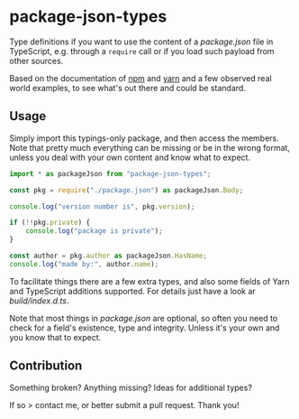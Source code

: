 # package-json-types

Type definitions if you want to use the content of a _package.json_ file
in TypeScript, e.g. through a `require` call or if you load such payload
from other sources.

Based on the documentation of [npm](https://docs.npmjs.com/files/package.json)
and [yarn](https://classic.yarnpkg.com/en/docs/package-json/) and a few
observed real world examples, to see what's out there and could be standard.

## Usage

Simply import this typings-only package, and then access the members. Note
that pretty much everything can be missing or be in the wrong format, unless
you deal with your own content and know what to expect.

```typescript
import * as packageJson from "package-json-types";

const pkg = require("./package.json") as packageJson.Body;

console.log("version number is", pkg.version);

if (!!pkg.private) {
    console.log("package is private");
}

const author = pkg.author as packageJson.HasName;
console.log("made by:", author.name);
```

To facilitate things there are a few extra types, and also some fields of Yarn and
TypeScript additions supported. For details just have a look ar _build/index.d.ts_.

Note that most things in _package.json_ are optional, so often you need to check
for a field's existence, type and integrity. Unless it's your own and you know
that to expect.

## Contribution

Something broken? Anything missing? Ideas for additional types?

If so > contact me, or better submit a pull request. Thank you!
